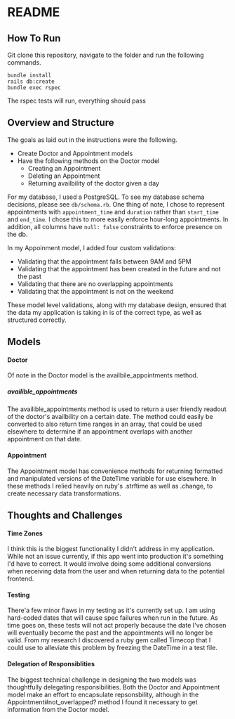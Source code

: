 # README

## How To Run

Git clone this repository, navigate to the folder and run the following commands.
```
bundle install
rails db:create
bundle exec rspec
```
The rspec tests will run, everything should pass

## Overview and Structure

The goals as laid out in the instructions were the following.

- Create Doctor and Appointment models
- Have the following methods on the Doctor model
  - Creating an Appointment 
  - Deleting an Appointment
  - Returning availbility of the doctor given a day
  
For my database, I used a PostgreSQL. To see my database schema decisions, please see `db/schema.rb`. One thing of note, I chose to represent appointments with `appointment_time` and `duration` rather than `start_time` and `end_time`. I chose this to more easily enforce hour-long appointments. In addition, all columns have `null: false` constraints to enforce presence on the db. 

In my Appoinment model, I added four custom validations:
 - Validating that the appointment falls between 9AM and 5PM
 - Validating that the appointment has been created in the future and not the past
 - Validating that there are no overlapping appointments
 - Validating that the appointment is not on the weekend
 
These model level validations, along with my database design, ensured that the data my application is taking in is of the correct type, as well as structured correctly. 

## Models

#### Doctor

Of note in the Doctor model is the availbile_appointments method.

##### availible_appointments

The availible_appointments method is used to return a user friendly readout of the doctor's availbility on a certain date. The method could easily be converted to also return time ranges in an array, that could be used elsewhere to determine if an appointment overlaps with another appointment on that date. 

#### Appointment

The Appointment model has convenience methods for returning formatted and manipulated versions of the DateTime variable for use elsewhere. In these methods I relied heavily on ruby's .strftime as well as .change, to create necessary data transformations.

## Thoughts and Challenges

#### Time Zones

I think this is the biggest functionality I didn't address in my application. While not an issue currently, if this app went into production it's something I'd have to correct. It would involve doing some additional conversions when receiving data from the user and when returning data to the potential frontend. 

#### Testing

There'a few minor flaws in my testing as it's currently set up. I am using hard-coded dates that will cause spec failures when run in the future. As time goes on, these tests will not act properly because the date I've chosen will eventually become the past and the appointments will no longer be valid. From my research I discovered a ruby gem called Timecop that I could use to alleviate this problem by freezing the DateTime in a test file.

#### Delegation of Responsiblities

The biggest technical challenge in designing the two models was thoughtfully delegating responsibilities. Both the Doctor and Appointment model make an effort to encapsulate repsonsbility, although in the Appointment#not_overlapped? method I found it necessary to get information from the Doctor model. 
